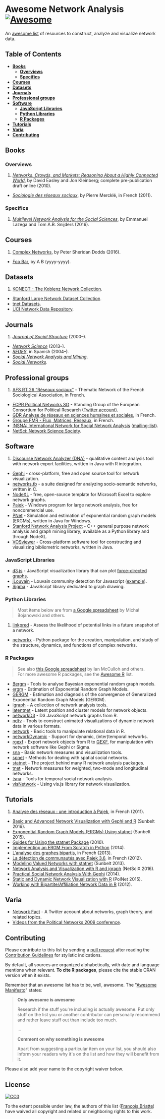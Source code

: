 # Awesome Network Analysis [![Awesome](https://cdn.rawgit.com/sindresorhus/awesome/d7305f38d29fed78fa85652e3a63e154dd8e8829/media/badge.svg)](https://github.com/sindresorhus/awesome)

An [awesome list](https://github.com/sindresorhus/awesome) of resources to construct, analyze and visualize network data.

## Table of Contents

* **[Books](#books)**  
  * **[Overviews](#overviews)**
  * **[Specifics](#specifics)**
* **[Courses](#courses)**  
* **[Datasets](#datasets)**  
* **[Journals](#journals)**  
* **[Professional groups](#professional-groups)**  
* **[Software](#software)**  
	* **[JavaScript Libraries](#javascript-libraries)**
	* **[Python Libraries](#python-libraries)**
	* **[R Packages](#r-packages)**
* **[Tutorials](#tutorials)**  
* **[Varia](#varia)**
* **[Contributing](#contributing)**  

## Books

### Overviews

1.  _[Networks, Crowds, and Markets: Reasoning About a Highly Connected World](http://www.cs.cornell.edu/home/kleinber/networks-book/)_, by David Easley and Jon Kleinberg; complete pre-publication draft online (2010).
-   _[Sociologie des réseaux sociaux](http://pierremerckle.fr/2011/02/sociologie-des-reseaux-sociaux/)_, by Pierre Mercklé, in French (2011).

### Specifics

1. _[Multilevel Network Analysis for the Social Sciences](https://www.springer.com/fr/book/9783319245188)_, by Emmanuel Lazega and Tom A.B. Snijders (2016).

## Courses

1.  [Complex Networks](https://www.uvm.edu/~pdodds/teaching/courses/2016-01UVM-303/), by Peter Sheridan Dodds (2016).
-   [Foo Bar](http://example.com), by A B  (yyyy-yyyy).

## Datasets

1.  [KONECT - The Koblenz Network Collection](http://konect.uni-koblenz.de/).
-   [Stanford Large Network Dataset Collection](http://snap.stanford.edu/data/index.html).
-   [tnet Datasets](https://toreopsahl.com/datasets/).
-   [UCI Network Data Repository](http://networkdata.ics.uci.edu/).

## Journals

1.  _[Journal of Social Structure](http://www.cmu.edu/joss)_ (2000–).
-   _[Network Science](http://journals.cambridge.org/action/displayJournal?jid=nws)_ (2013–).
-   _[REDES](http://revista-redes.rediris.es/)_, in Spanish (2004–).
-   _[Social Network Analysis and Mining](http://link.springer.com/journal/13278)_.
-   _[Social Networks](http://ees.elsevier.com/son/default.asp)_.

## Professional groups

1.  [AFS RT 26 “Réseaux sociaux”](http://www.cmh.pro.ens.fr/reseaux-sociaux/) - Thematic Network of the French Sociological Association, in French.
-   [ECPR Political Networks SG](https://politicalnetsecpr.wordpress.com/) - Standing Group of the European Consortium for Political Research ([Twitter account](https://twitter.com/politicalnets)).
-   [GDR Analyse de réseaux en sciences humaines et sociales](http://arshs.hypotheses.org/), in French.
-   [Groupe FMR - Flux, Matrices, Réseaux](http://groupefmr.hypotheses.org/), in French.
-   [INSNA: International Network for Social Network Analysis](http://www.insna.org/) ([mailing-list](http://www.insna.org/pubs/socnet.html)).
-   [NetSci: Network Science Society](http://www.netscisociety.net/).

## Software

1.  [Discourse Network Analyzer (DNA)](http://www.philipleifeld.com/discourse-network-analyzer/discourse-network-analyzer-dna.html) - qualitative content analysis tool with network export facilities, written in Java with R integration.
-   [Gephi](https://gephi.github.io/) - cross-platform, free and open source tool for network visualization.
-   [networks.tb](http://networks-tb.sourceforge.net/) - a suite designed for analyzing socio-semantic networks, written in C.
-   [NodeXL](http://nodexl.codeplex.com/) - free, open-source template for Microsoft Excel to explore network graphs.
-   [Pajek](http://vlado.fmf.uni-lj.si/pub/networks/pajek/) - Windows program for large network analysis, free for noncommercial use.
-   [PNet](http://www.swinburne.edu.au/fbl/research/transformative-innovation/our-research/MelNet-social-network-group/PNet-software/index.html) - Simulation and estimation of exponential random graph models (ERGMs), written in Java for Windows.
-   [Stanford Network Analysis Project](http://snap.stanford.edu/) - C++ general purpose network analysis and graph mining library;  available as a Python library and through NodeXL.
-   [VOSviewer](http://www.vosviewer.com/) - Cross-platform software tool for constructing and visualizing bibliometric networks, written in Java.

### JavaScript Libraries

-   [d3.js](https://d3js.org/) - JavaScript visualization library that can plot [force-directed graphs](http://bl.ocks.org/mbostock/4062045).
-   [jLouvain](https://github.com/upphiminn/jLouvain) - Louvain community detection for Javascript ([example](http://bl.ocks.org/emeeks/125db75c9b55ddcbdeb5)).
-   [Sigma](http://sigmajs.org/) - JavaScript library dedicated to graph drawing.

### Python Libraries

> Most items below are from [a Google spreadsheet](https://docs.google.com/spreadsheets/d/1vJILk2EW1JnR3YAwTSSqAV5mPkeXaezy45wOoafBpfU/edit#gid=0) by Michał Bojanowski and others.

1.  [linkpred](https://github.com/rafguns/linkpred) - Assess the likelihood of potential links in a future snapshot of a network.
-   [networkx](http://networkx.github.io/) - Python package for the creation, manipulation, and study of the structure, dynamics, and functions of complex networks.

### R Packages

> See also [this Google spreadsheet](https://docs.google.com/spreadsheets/d/1CoFGtrW85D9FsVcAE5-bcXVl6QOTncwXjFBYp4u2WgE/edit?usp=sharing) by Ian McCulloh and others.  
> For more awesome R packages, see the [Awesome R](https://github.com/qinwf/awesome-R) list.

-   [Bergm](https://cran.r-project.org/web/packages/Bergm/) - Tools to analyse Bayesian exponential random graph models.
-   [ergm](https://cran.r-project.org/web/packages/ergm/) - Estimation of Exponential Random Graph Models.
-   [GERGM](https://cran.r-project.org/web/packages/GERGM/) - Estimation and diagnosis of the convergence of Generalized Exponential Random Graph Models (GERGM).
-   [igraph](http://igraph.org/r/) - A collection of network analysis tools.
-   [latentnet](https://cran.r-project.org/web/packages/latentnet/) - Latent position and cluster models for network objects.
-   [networkD3](http://christophergandrud.github.io/networkD3/) - D3 JavaScript network graphs from R.
-   [ndtv](https://cran.r-project.org/web/packages/ndtv/) - Tools to construct animated visualizations of dynamic network data in various formats.
-   [network](https://cran.r-project.org/web/packages/network/) - Basic tools to manipulate relational data in R.
-   [networkDynamic](https://cran.r-project.org/web/packages/networkDynamic/) - Support for dynamic, (inter)temporal networks.
-   [rgexf](https://bitbucket.org/gvegayon/rgexf/wiki/Home) - Export network objects from R to [GEXF](http://gexf.net/format/), for manipulation with network software like Gephi or Sigma.
-   [sna](https://cran.r-project.org/web/packages/sna/) - Basic network measures and visualization tools.
-   [spnet](http://cran.r-project.org/web/packages/spnet/) - Methods for dealing with spatial social networks.
-   [statnet](http://statnet.org/) - The project behind many R network analysis packages.
-   [tnet](https://cran.r-project.org/web/packages/tnet/) - Network measures for weighted, two-mode and longitudinal networks.
-   [tsna](https://cran.r-project.org/web/packages/tsna/) - Tools for temporal social network analysis.
-   [visNetwork](https://github.com/DataKnowledge/visNetwork) - Using vis.js library for network visualization.

## Tutorials

1.  [Analyse des réseaux : une introduction à Pajek](http://quanti.hypotheses.org/512/), in French (2011).
-   [Basic and Advanced Network Visualization with Gephi and R](http://kateto.net/sunbelt2016) (Sunbelt 2016).
-   [Exponential Random Graph Models (ERGMs) Using statnet](https://statnet.org/trac/raw-attachment/wiki/Sunbelt2015/ergm_tutorial.html) (Sunbelt 2015).
-   [Guides for Using the statnet Package](http://www.melissaclarkson.com/resources/R_guides/) (2010).
-   [Implementing an ERGM From Scratch in Python](http://davidmasad.com/blog/ergms-from-scratch/) (2014).
-   [L'analyse des graphes bipartis](https://halshs.archives-ouvertes.fr/FMR/halshs-00794976), in French (2013).
-   [La détection de communautés avec Pajek 3.6](http://groupefmr.hypotheses.org/544), in French (2012).
-   [Modeling Valued Networks with statnet](https://statnet.org/trac/raw-attachment/wiki/Sunbelt2013/Valued.pdf) (Sunbelt 2013).
-   [Network Analysis and Visualization with R and igraph](http://kateto.net/networks-r-igraph) (NetSciX 2016).
-   [Practical Social Network Analysis With Gephi](http://derekgreene.com/gephitutorial/) (2014).
-   [Static and Dynamic Network Visualization with R](http://kateto.net/network-visualization) (PolNet 2015).  
-   [Working with Bipartite/Affiliation Network Data in R](https://solomonmessing.wordpress.com/2012/09/30/working-with-bipartiteaffiliation-network-data-in-r/) (2012).

## Varia

-  [Network Fact](https://twitter.com/networkfact) - A Twitter account about networks, graph theory, and related topics.
-  [Videos from the Political Networks 2009 conference](https://vimeo.com/user2690333).

## Contributing

Please contribute to this list by sending a [pull request](https://github.com/briatte/awesome-network-analysis/pulls) after reading the [Contribution Guidelines](https://github.com/sindresorhus/awesome/blob/master/contributing.md) for stylistic indications.

By default, all sources are organized alphabetically, with date and language mentions when relevant. __To cite R packages__, please cite the stable CRAN version when it exists.

Remember that an awesome list has to be, well, awesome. The "[Awesome Manifesto](https://github.com/sindresorhus/awesome/blob/master/awesome.md)" states:

> __Only awesome is awesome__
> 
> Research if the stuff you're including is actually awesome. Put only stuff on the list you or another contributor can personally recommend and rather leave stuff out than include too much.  
>
> ...
> 
> __Comment on why something is awesome__  
>  
> Apart from suggesting a particular item on your list, you should also inform your readers why it's on the list and how they will benefit from it.

Please also add your name to the copyright waiver below.

## License

[![CC0](http://i.creativecommons.org/p/zero/1.0/88x31.png)](http://creativecommons.org/publicdomain/zero/1.0/)

To the extent possible under law, the authors of this list ([François Briatte](http://f.briatte.org/)) have waived all copyright and related or neighboring rights to this work.
